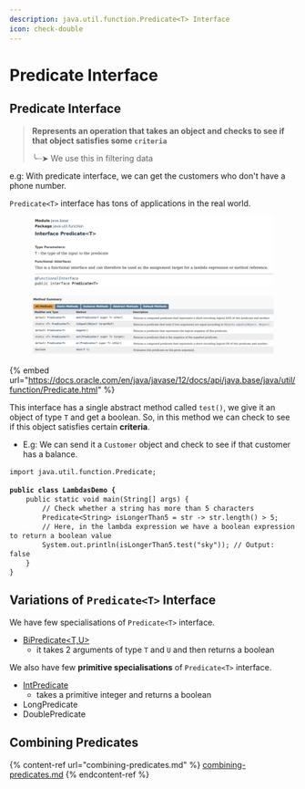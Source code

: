 ```yaml
---
description: java.util.function.Predicate<T> Interface
icon: check-double
---
```


# Predicate Interface

## Predicate Interface

> **Represents an operation that takes an object and checks to see if that object satisfies some `criteria`**
>
> ╰┈➤ We use this in filtering data

e.g: With predicate interface, we can get the customers who don't have a phone number.

`Predicate<T>` interface has tons of applications in the real world.

<figure><img src="../../../../.gitbook/assets/java-ad-lambdas-6-predicate-interface-1.png" alt=""><figcaption></figcaption></figure>

<figure><img src="../../../../.gitbook/assets/java-ad-lambdas-6-predicate-interface-2.png" alt=""><figcaption></figcaption></figure>

{% embed url="https://docs.oracle.com/en/java/javase/12/docs/api/java.base/java/util/function/Predicate.html" %}

This interface has a single abstract method called `test()`, we give it an object of type `T` and get a boolean.  So, in this method we can check to see if this object satisfies certain **criteria**.

* E.g: We can send it a `Customer` object and check to see if that customer has a balance.



<pre class="language-java"><code class="lang-java">import java.util.function.Predicate;

<strong>public class LambdasDemo {
</strong>    public static void main(String[] args) {
        // Check whether a string has more than 5 characters
        Predicate&#x3C;String> isLongerThan5 = str -> str.length() > 5;
        // Here, in the lambda expression we have a boolean expression to return a boolean value
        System.out.println(isLongerThan5.test("sky")); // Output: false
    }
}
</code></pre>

## Variations of `Predicate<T>` Interface

We have few specialisations of  `Predicate<T>` interface.

* [BiPredicate\<T,​U>](https://docs.oracle.com/en/java/javase/12/docs/api/java.base/java/util/function/BiPredicate.html)
  * it takes 2 arguments of type `T` and `U`  and then returns a boolean

We also have few **primitive specialisations** of `Predicate<T>` interface.

* [IntPredicate](https://docs.oracle.com/en/java/javase/12/docs/api/java.base/java/util/function/IntPredicate.html)&#x20;
  * takes a primitive integer and returns a boolean
* LongPredicate
* DoublePredicate



## Combining Predicates

{% content-ref url="combining-predicates.md" %}
[combining-predicates.md](combining-predicates.md)
{% endcontent-ref %}



